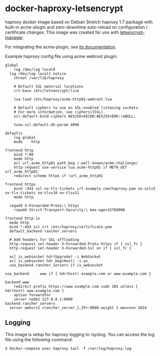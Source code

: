 # docker-haproxy-letsencrypt
haproxy docker image based on Debian Stretch haproxy 1.7 package with built-in acme-plugin and zero-downtime auto-reload on configuration / certificate changes. This image was created for use with [letsencrypt-manager](https://github.com/bringnow/docker-letsencrypt-manager).

For integrating the acme-plugin, see [its documentation](https://github.com/janeczku/haproxy-acme-validation-plugin/).

Example haproxy config file using acme webroot plugin:

```
global
	log /dev/log local0
  log /dev/log local1 notice
	chroot /var/lib/haproxy

	# Default SSL material locations
	crt-base /etc/letsencrypt/live

	lua-load /etc/haproxy/acme-http01-webroot.lua

	# Default ciphers to use on SSL-enabled listening sockets.
	# For more information, see ciphers(1SSL).
	ssl-default-bind-ciphers AES256+EECDH:AES256+EDH:!aNULL;

	tune.ssl.default-dh-param 4096

defaults
  	log	global
  	mode	http

frontend http
	bind *:80
	mode http
	acl url_acme_http01 path_beg /.well-known/acme-challenge/
	http-request use-service lua.acme-http01 if METH_GET url_acme_http01
	redirect scheme https if !url_acme_http01

frontend https
	bind :443 ssl no-tls-tickets crt example.com/haproxy.pem no-sslv3 no-tls-tickets no-tlsv10 no-tlsv11
	mode http

  reqadd X-Forwarded-Proto:\ https
	rspadd Strict-Transport-Security:\ max-age=15768000

frontend http-in
  mode http
  bind *:443 ssl crt /etc/haproxy/certificate.pem
  default_backend rancher_servers

  # Add headers for SSL offloading
  http-request set-header X-Forwarded-Proto https if { ssl_fc }
  http-request set-header X-Forwarded-Ssl on if { ssl_fc }

  acl is_websocket hdr(Upgrade) -i WebSocket
  acl is_websocket hdr_beg(Host) -i ws
  use_backend rancher_servers if is_websocket

use_backend		www	if { hdr(host) example.com or www.example.com }

backend www
	redirect prefix	https://www.example.com code 301 unless { hdr(host) www.example.com }
	option forwardfor
	server node1 127.0.0.1:6000
backend rancher_servers
  server websrv1 <rancher_server_1_IP>:8080 weight 1 maxconn 1024

```

## Logging

This image is setup for haproxy logging to rsyslog. You can access the log file using the following command:
```
$ docker-compose exec haproxy tail -f /var/log/haproxy.log
```
